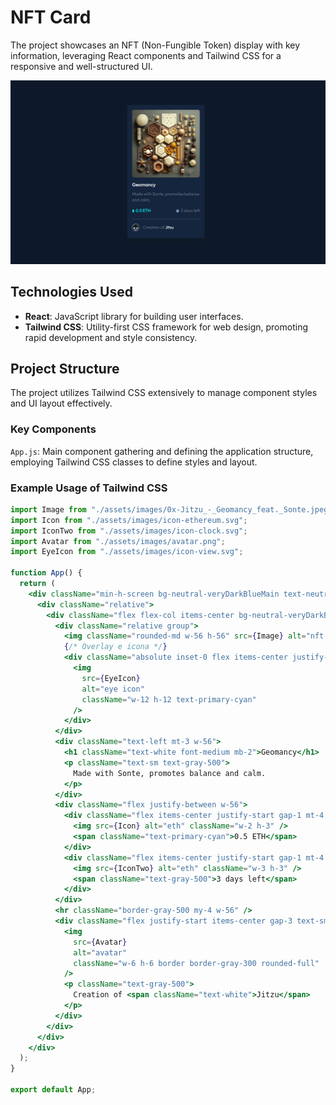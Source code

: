 # NFT Card

The project showcases an NFT (Non-Fungible Token) display with key information, leveraging React components and Tailwind CSS for a responsive and well-structured UI.

![nft-card](./public/screenshoot.png)

## Technologies Used

- **React**: JavaScript library for building user interfaces.
- **Tailwind CSS**: Utility-first CSS framework for web design, promoting rapid development and style consistency.

## Project Structure

The project utilizes Tailwind CSS extensively to manage component styles and UI layout effectively.

### Key Components

`App.js`: Main component gathering and defining the application structure, employing Tailwind CSS classes to define styles and layout.

### Example Usage of Tailwind CSS

```jsx
import Image from "./assets/images/0x-Jitzu_-_Geomancy_feat._Sonte.jpeg";
import Icon from "./assets/images/icon-ethereum.svg";
import IconTwo from "./assets/images/icon-clock.svg";
import Avatar from "./assets/images/avatar.png";
import EyeIcon from "./assets/images/icon-view.svg";

function App() {
  return (
    <div className="min-h-screen bg-neutral-veryDarkBlueMain text-neutral-white font-outfit flex items-center justify-center p-2">
      <div className="relative">
        <div className="flex flex-col items-center bg-neutral-veryDarkBlueCard rounded-md p-4 shadow-dark-blue">
          <div className="relative group">
            <img className="rounded-md w-56 h-56" src={Image} alt="nft image" />
            {/* Overlay e icona */}
            <div className="absolute inset-0 flex items-center justify-center opacity-0 group-hover:opacity-90 bg-primary-cyan bg-opacity-50 rounded-md">
              <img
                src={EyeIcon}
                alt="eye icon"
                className="w-12 h-12 text-primary-cyan"
              />
            </div>
          </div>
          <div className="text-left mt-3 w-56">
            <h1 className="text-white font-medium mb-2">Geomancy</h1>
            <p className="text-sm text-gray-500">
              Made with Sonte, promotes balance and calm.
            </p>
          </div>
          <div className="flex justify-between w-56">
            <div className="flex items-center justify-start gap-1 mt-4 text-sm">
              <img src={Icon} alt="eth" className="w-2 h-3" />
              <span className="text-primary-cyan">0.5 ETH</span>
            </div>
            <div className="flex items-center justify-start gap-1 mt-4 text-sm">
              <img src={IconTwo} alt="eth" className="w-3 h-3" />
              <span className="text-gray-500">3 days left</span>
            </div>
          </div>
          <hr className="border-gray-500 my-4 w-56" />
          <div className="flex justify-start items-center gap-3 text-sm w-56 mb-2">
            <img
              src={Avatar}
              alt="avatar"
              className="w-6 h-6 border border-gray-300 rounded-full"
            />
            <p className="text-gray-500">
              Creation of <span className="text-white">Jitzu</span>
            </p>
          </div>
        </div>
      </div>
    </div>
  );
}

export default App;
```
